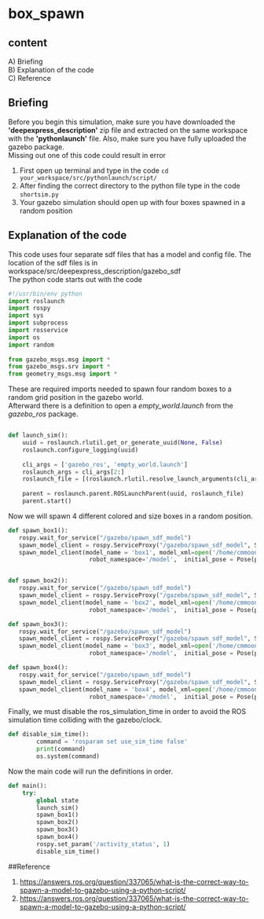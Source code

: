 # box_spawn   
## content   
A) Briefing   
B) Explanation of the code   
C) Reference   
## Briefing    
Before you begin this simulation, make sure you have downloaded the **'deepexpress_description'** zip file and extracted on the same workspace with the **'pythonlaunch'** file. Also, make sure you have fully uploaded the gazebo package.    
Missing out one of this code could result in error   
   
1. First open up terminal and type in the code   ```cd your_workspace/src/pythonlaunch/script/```   
2. After finding the correct directory to the python file type in the code ```shortsim.py```   
3. Your gazebo simulation should open up with four boxes spawned in a random position   

## Explanation of the code   
This code uses four separate sdf files that has a model and config file. The location of the sdf files is in workspace/src/deepexpress_description/gazebo_sdf   
The python code starts out with the code   

```python
#!/usr/bin/env python   
import roslaunch   
import rospy   
import sys   
import subprocess    
import rosservice   
import os   
import random   
   
from gazebo_msgs.msg import *   
from gazebo_msgs.srv import *   
from geometry_msgs.msg import *
```       

These are required imports needed to spawn four random boxes to a random grid position in the gazebo world.   
Afterward there is a definition to open a *empty_world.launch* from the *gazebo_ros* package.   

```python

def launch_sim():   
    uuid = roslaunch.rlutil.get_or_generate_uuid(None, False)   
    roslaunch.configure_logging(uuid)   
   
    cli_args = ['gazebo_ros', 'empty_world.launch']   
    roslaunch_args = cli_args[2:]   
    roslaunch_file = [(roslaunch.rlutil.resolve_launch_arguments(cli_args)[0],roslaunch_args)]   
   
    parent = roslaunch.parent.ROSLaunchParent(uuid, roslaunch_file)   
    parent.start()
```   
       
 Now we will spawn 4 different colored and size boxes in a random position.   
 
 ```python
 def spawn_box1():
    rospy.wait_for_service("/gazebo/spawn_sdf_model")
    spawn_model_client = rospy.ServiceProxy("/gazebo/spawn_sdf_model", SpawnModel)
    spawn_model_client(model_name = 'box1', model_xml=open('/home/cmmoon98/workspace/src/deepexpress_description/gazebo_sdf/box1/model.sdf','r').read(),
                        robot_namespace='/model',  initial_pose = Pose(position = Point(random.uniform(-8.0, 8.0),random.uniform(-8.0, 8.0),0),orientation=Quaternion(0,0,0,random.uniform(0, 3.14))), reference_frame='world')


def spawn_box2():
    rospy.wait_for_service("/gazebo/spawn_sdf_model")
    spawn_model_client = rospy.ServiceProxy("/gazebo/spawn_sdf_model", SpawnModel)
    spawn_model_client(model_name = 'box2', model_xml=open('/home/cmmoon98/workspace/src/deepexpress_description/gazebo_sdf/box2/model.sdf','r').read(),
                        robot_namespace='/model',  initial_pose = Pose(position = Point(random.uniform(-8.0, 8.0),random.uniform(-8.0, 8.0),0),orientation=Quaternion(0,0,0,random.uniform(0, 3.14))), reference_frame='world')

def spawn_box3():
    rospy.wait_for_service("/gazebo/spawn_sdf_model")
    spawn_model_client = rospy.ServiceProxy("/gazebo/spawn_sdf_model", SpawnModel)
    spawn_model_client(model_name = 'box3', model_xml=open('/home/cmmoon98/workspace/src/deepexpress_description/gazebo_sdf/box3/model.sdf','r').read(),
                        robot_namespace='/model',  initial_pose = Pose(position = Point(random.uniform(-8.0, 8.0),random.uniform(-8.0, 8.0),0),orientation=Quaternion(0,0,0,random.uniform(0, 3.14))), reference_frame='world')

def spawn_box4():
    rospy.wait_for_service("/gazebo/spawn_sdf_model")
    spawn_model_client = rospy.ServiceProxy("/gazebo/spawn_sdf_model", SpawnModel)
    spawn_model_client(model_name = 'box4', model_xml=open('/home/cmmoon98/workspace/src/deepexpress_description/gazebo_sdf/box4/model.sdf','r').read(),
                        robot_namespace='/model',  initial_pose = Pose(position = Point(random.uniform(-8.0, 8.0),random.uniform(-8.0, 8.0),0),orientation=Quaternion(0,0,0,random.uniform(0, 3.14))), reference_frame='world')
```   
                        
   Finally, we must disable the ros_simulation_time in order to avoid the ROS simulation time colliding with the gazebo/clock.   

```python
def disable_sim_time():
        command = 'rosparam set use_sim_time false'
        print(command)
        os.system(command)
```   
        
   
Now the main code will run the definitions in order.   
```python
def main():
    try:
        global state
        launch_sim()
        spawn_box1()
        spawn_box2()
        spawn_box3()
        spawn_box4()
        rospy.set_param('/activity_status', 1)
        disable_sim_time()
   ```   
##Reference   
1) https://answers.ros.org/question/337065/what-is-the-correct-way-to-spawn-a-model-to-gazebo-using-a-python-script/
2) https://answers.ros.org/question/337065/what-is-the-correct-way-to-spawn-a-model-to-gazebo-using-a-python-script/
